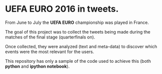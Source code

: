 # UEFA EURO 2016 in tweets.
From June to July the **UEFA EURO** championship was played in France.       

The goal of this project was to collect the tweets being made during the matches of the final stage (quarterfinals on).       

 Once collected, they were analyzed (text and meta-data) to discover which events were the most relevant for the users.    

 This repository has only a sample of the code used to achieve this (both __python__ and __ipython notebook__).
